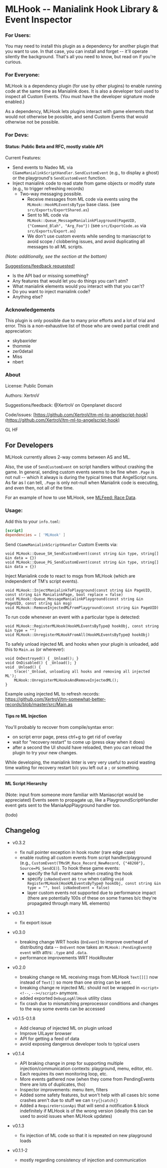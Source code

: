 # MLHook -- Manialink Hook Library & Event Inspector

### For Users:

You may need to install this plugin as a dependency for another plugin that you want to use.
In that case, you can install and forget -- it'll operate silently the background.
That's all you need to know, but read on if you're curious.

### For Everyone:

MLHook is a dependency plugin (for use by other plugins) to enable running code at the same time as Manialink does.
It is also a developer tool used to inspect all Custom Events. (You must have the developer signature mode enabled.)

As a dependency, MLHook lets plugins interact with game elements that would not otherwise be possible, and send Custom Events that would otherwise not be possible.

### For Devs:

#### Status: Public Beta and RFC, mostly stable API

Current Features:

* Send events to Nadeo ML via `CGameManialinkScriptHandler.SendCustomEvent` (e.g., to display a ghost) or the playground's `SendCustomEvent` function.
* Inject manialink code to read state from game objects or modify state (e.g., to trigger refreshing records)
  * Two-way messaging possible.
	* Receive messages from ML code via events using the `MLHook::HookMLEventsByType` base class. (see `src/Exports/ExportShared.as`)
	* Sent to ML code via `MLHook::Queue_MessageManialinkPlayground(PageUID, {"Command_Blah", "Arg_Foo"})` (see `src/ExportCode.as` via `src/Exports/Export.as`)
    * We don't use custom events while sending to maniascript to avoid scope / clobbering issues, and avoid duplicating all messages to all ML scripts.

*(Note: additionally, see the section at the bottom)*

[Suggestions/feedback requested!](https://github.com/XertroV/tm-ml-to-angelscript-hook/issues)
* Is the API bad or missing something?
* Any features that would let you do things you can't atm?
* What manialink elements would you interact with that you can't?
* Do you want to inject manialink code?
* Anything else?


### Acknowledgements

This plugin is only possible due to many prior efforts and a lot of trial and error.
This is a non-exhaustive list of those who are owed partial credit and appreciation:
* skybaxrider
* thommie
* zer0detail
* Miss
* nbert

### About

License: Public Domain

Authors: XertroV

Suggestions/feedback: @XertroV on Openplanet discord

Code/issues: [https://github.com/XertroV/tm-ml-to-angelscript-hook](https://github.com/XertroV/tm-ml-to-angelscript-hook)

GL HF

## For Developers

MLHook currently allows 2-way comms between AS and ML.

Also, the use of `SendCustomEvent` on script handlers without crashing the game.
In general, sending custom events seems to be fine when `.Page` is not null -- which it always is during the typical times that AngelScript runs.
As far as I can tell, `.Page` is only not-null when Manialink code is executing, and even then, not all of the time.

For an example of how to use MLHook, see [MLFeed: Race Data](https://github.com/XertroV/tm-mlfeed-race-data).

### Usage:

Add this to your `info.toml`:

```toml
[script]
dependencies = [ 'MLHook' ]
```

Send `CGameManialinkScriptHandler` Custom Events via:

```AngelScript
void MLHook::Queue_SH_SendCustomEvent(const string &in type, string[] &in data = {})
void MLHook::Queue_PG_SendCustomEvent(const string &in type, string[] &in data = {})
```

Inject Manialink code to react to msgs from MLHook (which are independent of TM's script events).

```AngelScript
void MLHook::InjectManialinkToPlayground(const string &in PageUID, const string &in ManialinkPage, bool replace = false)
void MLHook::Queue_MessageManialinkPlayground(const string &in PageUID, const string &in msg)
void MLHook::RemoveInjectedMLFromPlayground(const string &in PageUID)
```

To run code whenever an event with a particular type is detected:

```AngelScript
void MLHook::RegisterMLHook(HookMLEventsByType@ hookObj, const string &in type = "")
void MLHook::UnregisterMLHookFromAll(HookMLEventsByType@ hookObj)
```

To safely unload injected ML and hooks when your plugin is unloaded, add this to `Main.as` (or wherever):

```AngelScript
void OnDestroyed() { _Unload(); }
void OnDisabled() { _Unload(); }
void _Unload() {
    trace('_Unload, unloading all hooks and removing all injected ML');
    MLHook::UnregisterMLHooksAndRemoveInjectedML();
}
```

Example using injected ML to refresh records: https://github.com/XertroV/tm-somewhat-better-records/blob/master/src/Main.as


#### Tips re ML Injection

You'll probably to recover from compile/syntax error:
- on script error page, press ctrl+g to get rid of overlay
- wait for "recovery restart" to come up (press okay when it does)
- after a second the UI should have reloaded, then you can reload the plugin to try your new changes.

While developing, the manialink linter is very very useful to avoid wasting time waiting for recovery restart b/c you left out a `;` or something.


--------------
<!-- below not in OP description-->

<!-- todo: better inputs via ML_SE / InputSE? -->

#### ML Script Hierarchy

(Note: input from someone more familiar with Maniascript would be appreciated)
Events seem to propagate up, like a PlaygroundScriptHandler event gets sent to the ManiaAppPlayground handler too.

(todo)


## Changelog

- v0.3.2
  - fix null pointer exception in hook router (rare edge case)
  - enable routing all custom events from script handler/playground (e.g., `CustomEvent(TMxSM_Race_Record_NewRecord, {"48260"}, Source=PG_SendCE)`). To hook these game events:
    - specify the full event name when creating the hook
    - specify `isNadeoEvent` as `true` when calling `void RegisterMLHook(HookMLEventsByType@ hookObj, const string &in type = "", bool isNadeoEvent = false)`
    - layer custom events not supported due to performance impact (there are potentially 100s of these on some frames b/c they're propagated through many ML elements)
- v0.3.1
  - fix export issue
- v0.3.0
  - breaking change WRT hooks (`OnEvent`) to improve overhead of distributing data -- `OnEvent` now takes an `MLHook::PendingEvent@ event` with attrs: `.type` and `.data`.
  - performance improvements WRT HookRouter

- v0.2.0
  - breaking change re ML receiving msgs from MLHook `Text[][]` now instead of `Text[]` so more than one string can be sent.
  - breaking change re injected ML: should not be wrapped in `<script><!--`, `--></script>` anymore.
  - added exported `DebugLogAllHook` utility class
  - fix crash due to mismatching preprocessor conditions and changes to the way some events can be accessed

- v0.1.5-0.1.8
  - Add cleanup of injected ML on plugin unload
  - Improve UILayer browser
  - API for getting a feed of data
  - avoid exposing dangerous developer tools to typical users

- v0.1.4
  - API braking change in prep for supporting multiple injection/communication contexts: playground, menu, editor, etc. Each requires its own monitoring loop, etc.
  - More events gathered now (when they come from PendingEvents there are lots of duplicates, tho)
  - Inspector improvements: menu item, filters
  - Added some safety features, but won't help with all cases b/c some crashes aren't due to stuff we can `try{}catch{}`
  - Added a `RequireVersionApi` that will send a notification & block indefinitely if MLHook is of the wrong version (ideally this can be used to avoid issues when MLHook updates)

- v0.1.3
  - fix injection of ML code so that it is repeated on new playground loads

- v0.1.1-2
  - mostly regarding consistency of injection and communication
